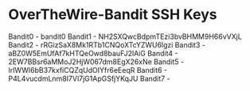 # OverTheWire-Bandit SSH Keys

Bandit0 - bandit0
Bandit1 - NH2SXQwcBdpmTEzi3bvBHMM9H66vVXjL
Bandit2 - rRGizSaX8Mk1RTb1CNQoXTcYZWU6lgzi
Bandit3 - aBZ0W5EmUfAf7kHTQeOwd8bauFJ2lAiG
Bandit4 - 2EW7BBsr6aMMoJ2HjW067dm8EgX26xNe
Bandit5 - lrIWWI6bB37kxfiCQZqUdOIYfr6eEeqR
Bandit6 - P4L4vucdmLnm8I7Vl7jG1ApGSfjYKqJU
Bandit7 - 
